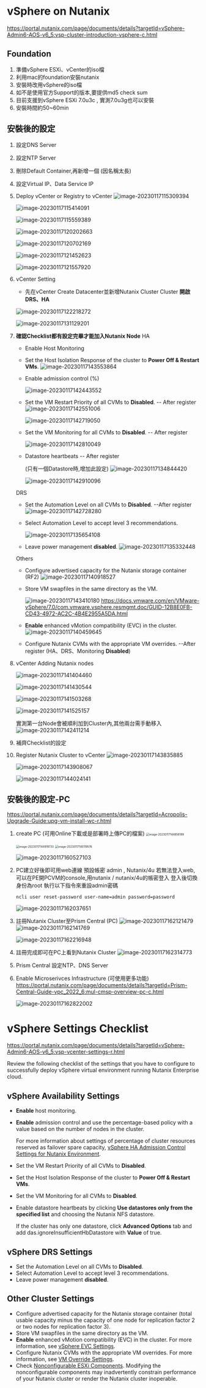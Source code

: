 # vSphere on Nutanix

https://portal.nutanix.com/page/documents/details?targetId=vSphere-Admin6-AOS-v6_5:vsp-cluster-introduction-vsphere-c.html

## Foundation

1. 準備vSphere ESXi、vCenter的iso檔
2. 利用mac的foundation安裝nutanix
3. 安裝時改用vSphere的iso檔
4. 如不是使用官方Support的版本,要提供md5 check sum
5. 目前支援到vSphere ESXi 7.0u3c , 實測7.0u3g也可以安裝
6. 安裝時間約50~60min

## 安裝後的設定

1. 設定DNS Server

2. 設定NTP Server

3. 刪除Default Container,再新增一個 (因名稱太長)

4. 設定Virtual IP、Data Service IP

5. Deploy vCenter or Registry to vCenter
   ![image-20230117115309394](assets/image-20230117115309394.png)

   ![image-20230117115414091](assets/image-20230117115414091.png)

   ![image-20230117115559389](assets/image-20230117115559389.png)

   ![image-20230117120202663](assets/image-20230117120202663.png)

   ![image-20230117120702169](assets/image-20230117120702169.png)

   ![image-20230117121452623](assets/image-20230117121452623.png)

   ![image-20230117121557920](assets/image-20230117121557920.png)
   
6. vCenter Setting

   - 先在vCenter Create Datacenter並新增Nutanix Cluster
     Cluster **開啟DRS、HA**

   ![image-20230117122218272](assets/image-20230117122218272.png)

   ![image-20230117131129201](assets/image-20230117131129201.png)

7. **確認Checklist都有設定完畢才能加入Nutanix Node**
   HA

   - Enable Host Monitoring

   - Set the Host Isolation Response of the cluster to **Power Off & Restart VMs**.
     ![image-20230117143553864](assets/image-20230117143553864.png)

   - Enable admission control (%)

     ![image-20230117142443552](assets/image-20230117142443552.png)

   - Set the VM Restart Priority of all CVMs to **Disabled**. -- After register
     ![image-20230117142551006](assets/image-20230117142551006.png)

     ![image-20230117142719050](assets/image-20230117142719050.png)

   - Set the VM Monitoring for all CVMs to **Disabled**. -- After register

     ![image-20230117142810049](assets/image-20230117142810049.png)

   - Datastore heartbeats -- After register 

     (只有一個Datastore時,增加此設定)
     ![image-20230117134844420](assets/image-20230117134844420.png)

     ![image-20230117142910096](assets/image-20230117142910096.png)

   DRS

   - Set the Automation Level on all CVMs to **Disabled**. --After register
     ![image-20230117142728280](assets/image-20230117142728280.png)

   - Select Automation Level to accept level 3 recommendations.

     ![image-20230117135654108](assets/image-20230117135654108.png)

   - Leave power management **disabled**.
     ![image-20230117135332448](assets/image-20230117135332448.png)

   Others

   - Configure advertised capacity for the Nutanix storage container (RF2)
     ![image-20230117140918527](assets/image-20230117140918527.png) 

   - Store VM swapfiles in the same directory as the VM.

     ![image-20230117143410180](assets/image-20230117143410180.png)
     https://docs.vmware.com/en/VMware-vSphere/7.0/com.vmware.vsphere.resmgmt.doc/GUID-12B8E0FB-CD43-4972-AC2C-4B4E2955A5DA.html

   - **Enable** enhanced vMotion compatibility (EVC) in the cluster.
     ![image-20230117140459645](assets/image-20230117140459645.png)

   - Configure Nutanix CVMs with the appropriate VM overrides. --After register
     (HA、DRS、Monitoring **Disabled**)

8. vCenter Adding Nutanix nodes

   ![image-20230117141404460](assets/image-20230117141404460.png)

   ![image-20230117141430544](assets/image-20230117141430544.png)

   ![image-20230117141503268](assets/image-20230117141503268.png)

   ![image-20230117141525157](assets/image-20230117141525157.png)

   實測第一台Node會被順利加到Cluster內,其他兩台需手動移入
   ![image-20230117142411214](assets/image-20230117142411214.png)

9. 補齊Checklist的設定

10. Register Nutanix Cluster to vCenter
    ![image-20230117143835885](assets/image-20230117143835885.png)

    ![image-20230117143908067](assets/image-20230117143908067.png)

    ![image-20230117144024141](assets/image-20230117144024141.png)



## 安裝後的設定-PC

https://portal.nutanix.com/page/documents/details?targetId=Acropolis-Upgrade-Guide:upg-vm-install-wc-r.html

1. create PC (可用Online下載或是部署時上傳PC的檔案)
   <img src="assets/image-20230117144856189.png" alt="image-20230117144856189" style="zoom:50%;" />

   <img src="assets/image-20230117144919733.png" alt="image-20230117144919733" style="zoom:50%;" />

   <img src="assets/image-20230117145119576.png" alt="image-20230117145119576" style="zoom:50%;" />
   

   ![image-20230117160527103](assets/image-20230117160527103.png)

2. PC建立好後即可用web連線
   預設帳密 admin , Nutanix/4u
   若無法登入web,可以在PE開PCVM的console,用nutanix / nutanix/4u的帳密登入
   登入後切換身份為root 執行以下指令來重設admin密碼

   ```
   ncli user reset-password user-name=admin password=password
   ```

   ![image-20230117162037651](assets/image-20230117162037651.png)
   
3. 註冊Nutanix Cluster至Prism Central (PC)
   ![image-20230117162121479](assets/image-20230117162121479.png)
   ![image-20230117162141769](assets/image-20230117162141769.png)

   ![image-20230117162216948](assets/image-20230117162216948.png)
   
4. 註冊完成即可在PC上看到Nutanix Cluster
   ![image-20230117162314773](assets/image-20230117162314773.png)

5. Prism Central 設定NTP、DNS Server

6. Enable Microserivces Infrastructure (可使用更多功能)
   https://portal.nutanix.com/page/documents/details?targetId=Prism-Central-Guide-vpc_2022_6:mul-cmsp-overview-pc-c.html


   ![image-20230117162822002](assets/image-20230117162822002.png)



# vSphere Settings Checklist

https://portal.nutanix.com/page/documents/details?targetId=vSphere-Admin6-AOS-v6_5:vsp-vcenter-settings-r.html

Review the following checklist of the settings that you have to configure to successfully deploy vSphere virtual environment running Nutanix Enterprise cloud.

## vSphere Availability Settings

- **Enable** host monitoring.

- **Enable** admission control and use the percentage-based policy with a value based on the number of nodes in the cluster.

  For more information about settings of percentage of cluster resources reserved as failover spare capacity, [vSphere HA Admission Control Settings for Nutanix Environment](https://portal.nutanix.com/page/documents/details?targetId=vSphere-Admin6-AOS-v6_5:vsp-cluster-settings-admissioncontrol-vcenter-vsphere-r.html).

- Set the VM Restart Priority of all CVMs to **Disabled**.

- Set the Host Isolation Response of the cluster to **Power Off & Restart VMs**.

- Set the VM Monitoring for all CVMs to **Disabled**.

- Enable datastore heartbeats by clicking **Use datastores only from the specified list** and choosing the Nutanix NFS datastore.

  If the cluster has only one datastore, click **Advanced Options** tab and add das.ignoreInsufficientHbDatastore with **Value** of true.

## vSphere DRS Settings

- Set the Automation Level on all CVMs to **Disabled**.
- Select Automation Level to accept level 3 recommendations.
- Leave power management **disabled**.

## Other Cluster Settings

- Configure advertised capacity for the Nutanix storage container 
  (total usable capacity minus the capacity of one node for replication factor 2 or two nodes for replication factor 3).
- Store VM swapfiles in the same directory as the VM.
- **Enable** enhanced vMotion compatibility (EVC) in the cluster. For more information, see [vSphere EVC Settings](https://portal.nutanix.com/page/documents/details?targetId=vSphere-Admin6-AOS-v6_5:vsp-cluster-settings-evc-vcenter-vsphere-t.html).
- Configure Nutanix CVMs with the appropriate VM overrides. For more information, see [VM Override Settings](https://portal.nutanix.com/page/documents/details?targetId=vSphere-Admin6-AOS-v6_5:vsp-cluster-settings-override-vcenter-vsphere-t.html).
- Check [Nonconfigurable ESXi Components](https://portal.nutanix.com/page/documents/details?targetId=vSphere-Admin6-AOS-v6_5:vsp-node-components-unconfigurable-vsphere-r.html). Modifying the nonconfigurable components may inadvertently constrain performance of your Nutanix cluster or render the Nutanix cluster inoperable.

